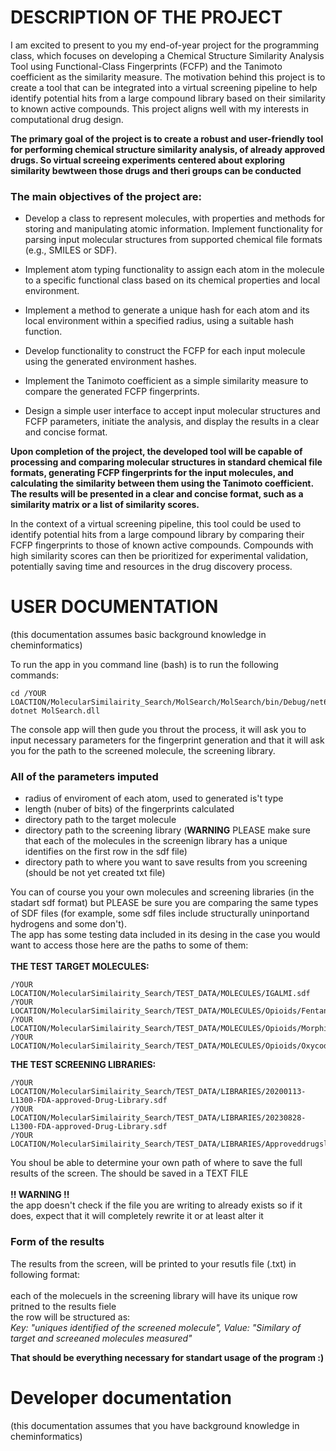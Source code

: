 # DESCRIPTION OF THE PROJECT

I am excited to present to you my end-of-year project for the programming class, which focuses on developing a Chemical Structure Similarity Analysis Tool using Functional-Class Fingerprints (FCFP) and the Tanimoto coefficient as the similarity measure. The motivation behind this project is to create a tool that can be integrated into a virtual screening pipeline to help identify potential hits from a large compound library based on their similarity to known active compounds. This project aligns well with my interests in computational drug design.

**The primary goal of the project is to create a robust and user-friendly tool for performing chemical structure similarity analysis, of already approved drugs. So virtual screeing experiments centered about exploring similarity bewtween those drugs and theri groups can be conducted**

### The main objectives of the project are:

- Develop a class to represent molecules, with properties and methods for storing and manipulating atomic information. Implement functionality for parsing input molecular structures from supported chemical file formats (e.g., SMILES or SDF).

- Implement atom typing functionality to assign each atom in the molecule to a specific functional class based on its chemical properties and local environment.

- Implement a method to generate a unique hash for each atom and its local environment within a specified radius, using a suitable hash function.

- Develop functionality to construct the FCFP for each input molecule using the generated environment hashes.

- Implement the Tanimoto coefficient as a simple similarity measure to compare the generated FCFP fingerprints.

- Design a simple user interface to accept input molecular structures and FCFP parameters, initiate the analysis, and display the results in a clear and concise format.

**Upon completion of the project, the developed tool will be capable of processing and comparing molecular structures in standard chemical file formats, generating FCFP fingerprints for the input molecules, and calculating the similarity between them using the Tanimoto coefficient. The results will be presented in a clear and concise format, such as a similarity matrix or a list of similarity scores.**

In the context of a virtual screening pipeline, this tool could be used to identify potential hits from a large compound library by comparing their FCFP fingerprints to those of known active compounds. Compounds with high similarity scores can then be prioritized for experimental validation, potentially saving time and resources in the drug discovery process.

# USER DOCUMENTATION
(this documentation assumes basic background knowledge in cheminformatics)

 To run the app in you command line (bash) is to run the following commands:
```
cd /YOUR LOACTION/MolecularSimilairity_Search/MolSearch/MolSearch/bin/Debug/net6.0/
dotnet MolSearch.dll
```
The console app will then gude you throut the process, it will ask you to input necessary parameters for the fingerprint generation and that it will ask you for the path to the screened molecule, the screening library.

### All of the parameters imputed
- radius of enviroment of each atom, used to generated is't type
- length (nuber of bits) of the fingerprints calculated
- directory path to the target molecule
- directory path to the screening library (**WARNING** PLEASE make sure that each of the molecules in the screenign library has a unique identifies on the first row in the sdf file)
- directory path to where you want to save results from you screening (should be not yet created txt file)

You can of course you your own molecules and screening libraries (in the stadart sdf format) but PLEASE be sure you are comparing the same types of SDF files (for example, some sdf files include structurally uninportand hydrogens and some don't).\
The app has some testing data included in its desing in the case you would want to access those here are the paths to some of them:\
\
**THE TEST TARGET MOLECULES:**
```
/YOUR LOCATION/MolecularSimilairity_Search/TEST_DATA/MOLECULES/IGALMI.sdf
/YOUR LOCATION/MolecularSimilairity_Search/TEST_DATA/MOLECULES/Opioids/Fentanyl.sdf
/YOUR LOCATION/MolecularSimilairity_Search/TEST_DATA/MOLECULES/Opioids/Morphine.sdf
/YOUR LOCATION/MolecularSimilairity_Search/TEST_DATA/MOLECULES/Opioids/Oxycodone.sdf
```
**THE TEST SCREENING LIBRARIES:** 
```
/YOUR LOCATION/MolecularSimilairity_Search/TEST_DATA/LIBRARIES/20200113-L1300-FDA-approved-Drug-Library.sdf
/YOUR LOCATION/MolecularSimilairity_Search/TEST_DATA/LIBRARIES/20230828-L1300-FDA-approved-Drug-Library.sdf
/YOUR LOCATION/MolecularSimilairity_Search/TEST_DATA/LIBRARIES/Approveddrugslibrary.sdf
```
You shoul be able to determine your own path of where to save the full results of the screen. The should be saved in a TEXT FILE\
\
**!! WARNING !!** \
the app doesn't check if the file you are writing to already exists so if it does, expect that it will completely rewrite it or at least alter it

### Form of the results 
The results from the screen, will be printed to your resutls file (.txt) in following format:\
\
each of the molecuels in the screening library will have its unique row pritned to the results fiele\
the row will be structured as:\
*Key: "uniques identified of the screened molecule", Value: "Similary of target and screeaned molecules measured"*

**That should be everything necessary for standart usage of the program :)** 

# Developer documentation 
(this documentation assumes that you have background knowledge in cheminformatics)


